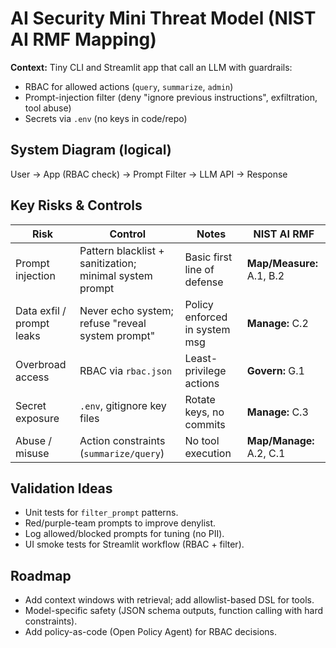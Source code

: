 ﻿# AI Security Mini Threat Model (NIST AI RMF Mapping)

**Context:** Tiny CLI and Streamlit app that call an LLM with guardrails:
- RBAC for allowed actions (`query`, `summarize`, `admin`)
- Prompt-injection filter (deny "ignore previous instructions", exfiltration, tool abuse)
- Secrets via `.env` (no keys in code/repo)

## System Diagram (logical)
User -> App (RBAC check) -> Prompt Filter -> LLM API -> Response

## Key Risks & Controls
| Risk | Control | Notes | NIST AI RMF |
|------|---------|-------|-------------|
| Prompt injection | Pattern blacklist + sanitization; minimal system prompt | Basic first line of defense | **Map/Measure:** A.1, B.2 |
| Data exfil / prompt leaks | Never echo system; refuse "reveal system prompt" | Policy enforced in system msg | **Manage:** C.2 |
| Overbroad access | RBAC via `rbac.json` | Least-privilege actions | **Govern:** G.1 |
| Secret exposure | `.env`, gitignore key files | Rotate keys, no commits | **Manage:** C.3 |
| Abuse / misuse | Action constraints (`summarize/query`) | No tool execution | **Map/Manage:** A.2, C.1 |

## Validation Ideas
- Unit tests for `filter_prompt` patterns.
- Red/purple-team prompts to improve denylist.
- Log allowed/blocked prompts for tuning (no PII).
- UI smoke tests for Streamlit workflow (RBAC + filter).

## Roadmap
- Add context windows with retrieval; add allowlist-based DSL for tools.
- Model-specific safety (JSON schema outputs, function calling with hard constraints).
- Add policy-as-code (Open Policy Agent) for RBAC decisions.

